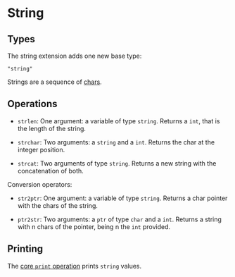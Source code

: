 String
======

Types
-----

The string extension adds one new base type:

    "string"

Strings are a sequence of [chars](./char.md).


Operations
----------

- `strlen`: One argument: a variable of type `string`. Returns a `int`, that is the length of the string.

- `strchar`: Two arguments: a `string` and a `int`. Returns the char at the integer position.

- `strcat`: Two arguments of type `string`. Returns a new string with the concatenation of both.


Conversion operators:

- `str2ptr`: One argument: a variable of type `string`. Returns a char pointer with the chars of the string.

- `ptr2str`: Two arguments: a `ptr` of type `char` and a `int`. Returns a string with n chars of the pointer, being n the `int` provided.


Printing
--------

The [core `print` operation](./core.md#miscellaneous) prints `string` values.
